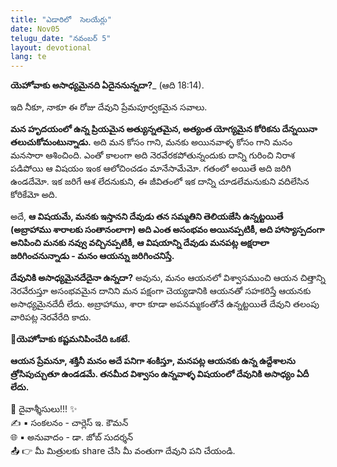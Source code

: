 ```yaml
---
title: "ఎడారిలో  సెలయేర్లు"
date: Nov05
telugu_date: "నవంబర్ 5"
layout: devotional
lang: te
---
```


**యెహోవాకు అసాధ్యమైనది ఏదైననున్నదా?**_ (ఆది 18:14).

ఇది నీకూ, నాకూ ఈ రోజు దేవుని ప్రేమపూర్వకమైన సవాలు. 

**మన హృదయంలో ఉన్న ప్రియమైన అత్యున్నతమైన, అత్యంత యోగ్యమైన కోరికను దేన్నయినా తలుచుకోమంటున్నాడు.** అది మన కోసం గాని, మనకు అయినవాళ్ళ కోసం గాని మనం మనసారా ఆశించింది. ఎంతో కాలంగా అది నెరవేరకపోతున్నందుకు దాన్ని గురించి నిరాశ పడిపోయి ఆ విషయం ఇంక ఆలోచించడం మానేసామేమో. గతంలో అయితే అది జరిగి ఉండదేమో. ఇక జరిగే ఆశ లేదనుకుని, ఈ జీవితంలో ఇక దాన్ని చూడలేమనుకుని వదిలేసిన కోరికేమో అది.

అదే, **ఆ విషయమే, మనకు ఇస్తానని దేవుడు తన సమ్మతిని తెలియజేసి ఉన్నట్టయితే (అబ్రాహాము శారాలకు సంతానంలాగా) అది ఎంత అసంభవం అయినప్పటికీ, అది హాస్యాస్పదంగా అనిపించి మనకు నవ్వు వచ్చినప్పటికీ, ఆ విషయాన్ని దేవుడు మనపట్ల అక్షరాలా జరిగించనున్నాడు - మనం ఆయన్ను జరిగించనిస్తే.**

**దేవునికి అసాధ్యమైనదేదైనా ఉన్నదా?** అవును, మనం ఆయనలో విశ్వాసముంచి ఆయన చిత్తాన్ని నెరవేరుస్తూ అసంభవమైన దానిని మన పక్షంగా చెయ్యడానికి ఆయనతో సహకరిస్తే ఆయనకు అసాధ్యమైనదేదీ లేదు. అబ్రాహాము, శారా కూడా అపనమ్మకంతోనే ఉన్నట్టయితే దేవుని తలంపు వారిపట్ల నెరవేరేది కాదు.

**📖యెహోవాకు కష్టమనిపించేది ఒకటే.**

 **ఆయన ప్రేమనూ, శక్తినీ మనం అదే పనిగా శంకిస్తూ, మనపట్ల ఆయనకు ఉన్న ఉద్దేశాలను త్రోసిపుచ్చుతూ ఉండడమే. తనమీద విశ్వాసం ఉన్నవాళ్ళ విషయంలో దేవునికి అసాధ్యం ఏదీ లేదు.**

<div class="blessing">🙏 <span class="bless-text">దైవాశ్శీసులు!!!</span> ✨</div>

<div class="credit">✍️ <span class="credit-text">▪ సంకలనం - చార్లెస్ ఇ. కౌమన్</span></div>
<div class="credit">🌐 <span class="credit-text">▪ అనువాదం - డా. జోబ్ సుదర్శన్</span></div>


<div class="share">📤 👉 <span class="share-text">మీ మిత్రులకు share చేసి మీ వంతుగా దేవుని పని చేయండి.</span></div>
